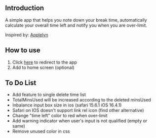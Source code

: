 ## Introduction

A simple app that helps you note down your break time, automatically calculate your overall time left and notify you when you are over-limit.

Inspired by: [Applelyn](https://www.instagram.com/evelynzhangg/)

## How to use

1. Click [here](https://rest-time.vercel.app/) to redirect to the app
2. Add to home screen (optional)

## To Do List

-   Add feature to single delete time list
-   TotalMinsUsed will be increased according to the deleted minsUsed
-   Inbalance input box size in ios (safari 15.6.1 iOS 16.4.1)
-   Safari on IOS doesn't support link rel icon (find other alternative)
-   Change "time left" color to red when over-limit
-   Add warning indicator when user's input is not qualified (empty or same)
-   Remove unused color in css
